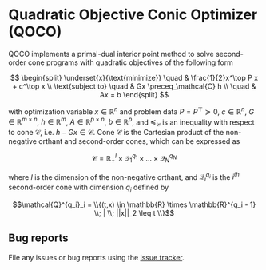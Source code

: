 # Quadratic Objective Conic Optimizer (QOCO)

QOCO implements a primal-dual interior point method to solve second-order cone programs with quadratic objectives of the following form

$$
  \begin{split}
      \underset{x}{\text{minimize}}
      \quad & \frac{1}{2}x^\top P x + c^\top x \\
      \text{subject to}
      \quad & Gx \preceq_\mathcal{C} h \\
      \quad & Ax = b
  \end{split}
$$

with optimization variable $x \in \mathbb{R}^n$ and problem data $P = P^\top \succeq 0$, $c \in \mathbb{R}^n$, $G \in \mathbb{R}^{m \times n}$, $h \in \mathbb{R}^m$, $A \in \mathbb{R}^{p \times n}$, $b \in \mathbb{R}^p$, and $\preceq_\mathcal{C}$
is an inequality with respect to cone $\mathcal{C}$, i.e. $h - Gx \in \mathcal{C}$. Cone $\mathcal{C}$ is the Cartesian product of the non-negative orthant and second-order cones, which can be expressed as

$$\mathcal{C} =  \mathbb{R}^l_+ \times \mathcal{Q}^{q_1}_1 \times \ldots \times \mathcal{Q}^{q_N}_N$$

where $l$ is the dimension of the non-negative orthant, and $\mathcal{Q}^{q_i}_i$ is the $i^{th}$ second-order cone with dimension $q_i$ defined by

$$\mathcal{Q}^{q_i}_i = \\{(t,x)  \in \mathbb{R} \times \mathbb{R}^{q_i - 1} \\; | \\; ||x||_2 \leq t \\}$$

## Bug reports

File any issues or bug reports using the [issue tracker](https://github.com/govindchari/qcos-python/issues).
